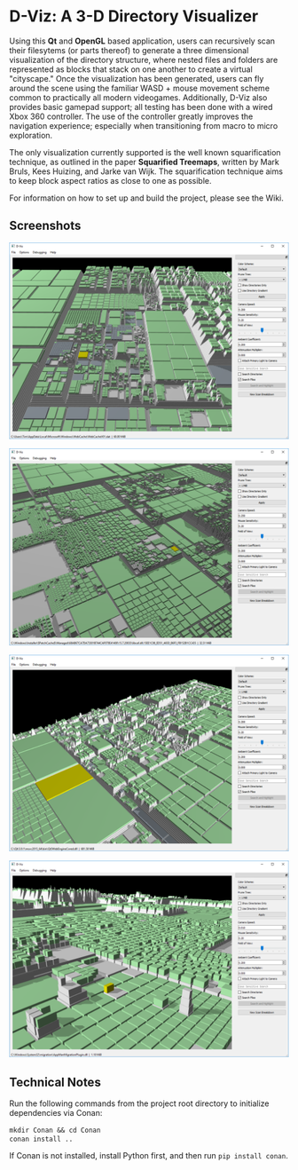 # D-Viz: A 3-D Directory Visualizer

Using this **Qt** and **OpenGL** based application, users can recursively scan their filesytems (or parts thereof) to generate a three dimensional visualization of the directory structure, where nested files and folders are represented as blocks that stack on one another to create a virtual "cityscape." Once the visualization has been generated, users can fly around the scene using the familiar WASD + mouse movement scheme common to practically all modern videogames. Additionally, D-Viz also provides basic gamepad support; all testing has been done with a wired Xbox 360 controller. The use of the controller greatly improves the navigation experience; especially when transitioning from macro to micro exploration.

The only visualization currently supported is the well known squarification technique, as outlined in the paper **Squarified Treemaps**, written by Mark Bruls, Kees Huizing, and Jarke van Wijk. The squarification technique aims to keep block aspect ratios as close to one as possible.

For information on how to set up and build the project, please see the Wiki.

## Screenshots

![Example 1](https://github.com/TimSevereijns/D-Viz/blob/master/Screenshots/D-Viz-1.png)

![Example 2](https://github.com/TimSevereijns/D-Viz/blob/master/Screenshots/D-Viz-2.png)

![Example 3](https://github.com/TimSevereijns/D-Viz/blob/master/Screenshots/D-Viz-3.png)

![Example 4](https://github.com/TimSevereijns/D-Viz/blob/master/Screenshots/D-Viz-5.png)

## Technical Notes

Run the following commands from the project root directory to initialize dependencies via Conan:

```
mkdir Conan && cd Conan
conan install ..
```

If Conan is not installed, install Python first, and then run `pip install conan`.

